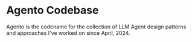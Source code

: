 # Agento Codebase

Agento is the codename for the collection of LLM Agent design patterns and approaches I've worked on since April, 2024.
